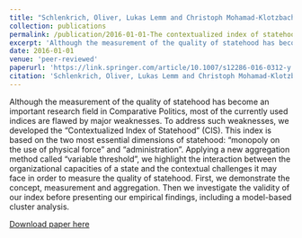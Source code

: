 ```yaml
---
title: "Schlenkrich, Oliver, Lukas Lemm and Christoph Mohamad-Klotzbach. 2016. The contextualized index of statehood (CIS): assessing the interaction between contextual challenges and the organizational capacities of states. Zeitschrift für Vergleichende Politikwissenschaft 10 (3-4): 241-272."
collection: publications
permalink: /publication/2016-01-01-The contextualized index of statehood (CIS)
excerpt: 'Although the measurement of the quality of statehood has become an important research field in Comparative Politics, most of the currently used indices are flawed by major weaknesses. To address such weaknesses, we developed the “Contextualized Index of Statehood” (CIS). This index is based on the two most essential dimensions of statehood: “monopoly on the use of physical force” and “administration”. Applying a new aggregation method called “variable threshold”, we highlight the interaction between the organizational capacities of a state and the contextual challenges it may face in order to measure the quality of statehood. First, we demonstrate the concept, measurement and aggregation. Then we investigate the validity of our index before presenting our empirical findings, including a model-based cluster analysis.'
date: 2016-01-01
venue: 'peer-reviewed'
paperurl: 'https://link.springer.com/article/10.1007/s12286-016-0312-y'
citation: 'Schlenkrich, Oliver, Lukas Lemm and Christoph Mohamad-Klotzbach. 2016. The contextualized index of statehood (CIS): assessing the interaction between contextual challenges and the organizational capacities of states. Zeitschrift für Vergleichende Politikwissenschaft 10 (3-4): 241-272.'
---
```


Although the measurement of the quality of statehood has become an important research field in Comparative Politics, most of the currently used indices are flawed by major weaknesses. To address such weaknesses, we developed the “Contextualized Index of Statehood” (CIS). This index is based on the two most essential dimensions of statehood: “monopoly on the use of physical force” and “administration”. Applying a new aggregation method called “variable threshold”, we highlight the interaction between the organizational capacities of a state and the contextual challenges it may face in order to measure the quality of statehood. First, we demonstrate the concept, measurement and aggregation. Then we investigate the validity of our index before presenting our empirical findings, including a model-based cluster analysis.

[Download paper here](https://link.springer.com/article/10.1007/s12286-016-0312-y)
